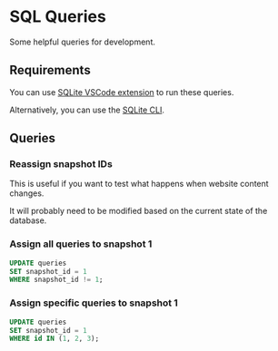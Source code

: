 # SQL Queries

Some helpful queries for development.

## Requirements

You can use [SQLite VSCode extension](https://marketplace.visualstudio.com/items?itemName=alexcvzz.vscode-sqlite) to run these queries.

Alternatively, you can use the [SQLite CLI](https://sqlite.org/cli.html).

## Queries

### Reassign snapshot IDs

This is useful if you want to test what happens when website content changes.

It will probably need to be modified based on the current state of the database.

### Assign all queries to snapshot 1

```sql
UPDATE queries
SET snapshot_id = 1
WHERE snapshot_id != 1;
```

### Assign specific queries to snapshot 1

```sql
UPDATE queries
SET snapshot_id = 1
WHERE id IN (1, 2, 3);
```
